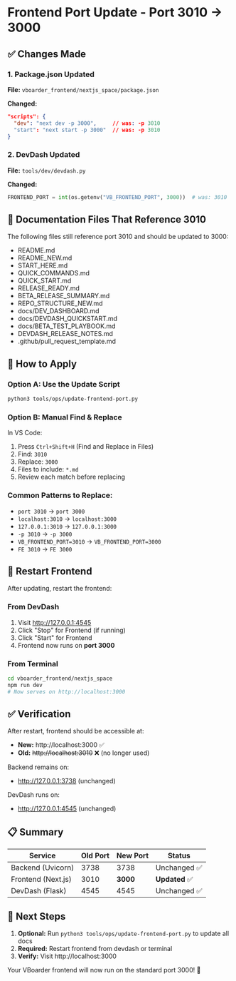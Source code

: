 # Frontend Port Update - Port 3010 → 3000

## ✅ Changes Made

### 1. Package.json Updated

**File:** `vboarder_frontend/nextjs_space/package.json`

**Changed:**

```json
"scripts": {
  "dev": "next dev -p 3000",     // was: -p 3010
  "start": "next start -p 3000"  // was: -p 3010
}
```

### 2. DevDash Updated

**File:** `tools/dev/devdash.py`

**Changed:**

```python
FRONTEND_PORT = int(os.getenv("VB_FRONTEND_PORT", 3000))  # was: 3010
```

## 📝 Documentation Files That Reference 3010

The following files still reference port 3010 and should be updated to 3000:

- README.md
- README_NEW.md
- START_HERE.md
- QUICK_COMMANDS.md
- QUICK_START.md
- RELEASE_READY.md
- BETA_RELEASE_SUMMARY.md
- REPO_STRUCTURE_NEW.md
- docs/DEV_DASHBOARD.md
- docs/DEVDASH_QUICKSTART.md
- docs/BETA_TEST_PLAYBOOK.md
- DEVDASH_RELEASE_NOTES.md
- .github/pull_request_template.md

## 🔄 How to Apply

### Option A: Use the Update Script

```bash
python3 tools/ops/update-frontend-port.py
```

### Option B: Manual Find & Replace

In VS Code:

1. Press `Ctrl+Shift+H` (Find and Replace in Files)
2. Find: `3010`
3. Replace: `3000`
4. Files to include: `*.md`
5. Review each match before replacing

### Common Patterns to Replace:

- `port 3010` → `port 3000`
- `localhost:3010` → `localhost:3000`
- `127.0.0.1:3010` → `127.0.0.1:3000`
- `-p 3010` → `-p 3000`
- `VB_FRONTEND_PORT=3010` → `VB_FRONTEND_PORT=3000`
- `FE 3010` → `FE 3000`

## 🚀 Restart Frontend

After updating, restart the frontend:

### From DevDash

1. Visit http://127.0.0.1:4545
2. Click "Stop" for Frontend (if running)
3. Click "Start" for Frontend
4. Frontend now runs on **port 3000**

### From Terminal

```bash
cd vboarder_frontend/nextjs_space
npm run dev
# Now serves on http://localhost:3000
```

## ✅ Verification

After restart, frontend should be accessible at:

- **New:** http://localhost:3000 ✅
- **Old:** ~~http://localhost:3010~~ ❌ (no longer used)

Backend remains on:

- http://127.0.0.1:3738 (unchanged)

DevDash runs on:

- http://127.0.0.1:4545 (unchanged)

## 📋 Summary

| Service            | Old Port | New Port | Status         |
| ------------------ | -------- | -------- | -------------- |
| Backend (Uvicorn)  | 3738     | 3738     | Unchanged ✅   |
| Frontend (Next.js) | 3010     | **3000** | **Updated** ✅ |
| DevDash (Flask)    | 4545     | 4545     | Unchanged ✅   |

## 🎯 Next Steps

1. **Optional:** Run `python3 tools/ops/update-frontend-port.py` to update all docs
2. **Required:** Restart frontend from devdash or terminal
3. **Verify:** Visit http://localhost:3000

Your VBoarder frontend will now run on the standard port 3000! 🎉
